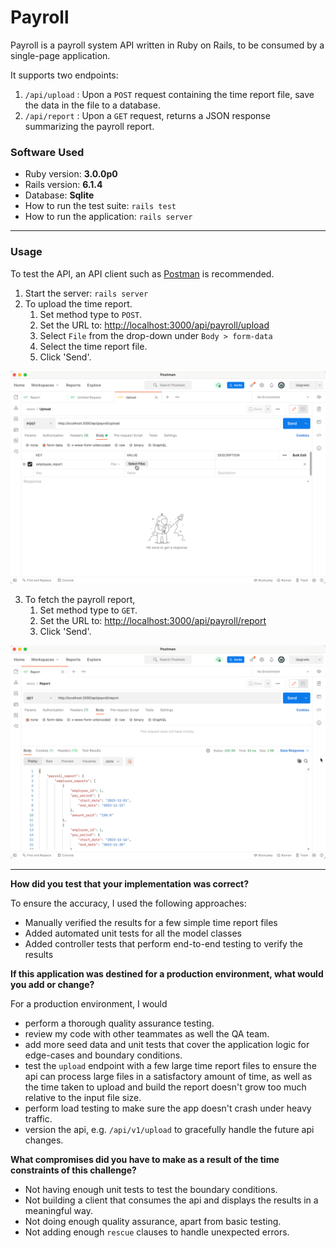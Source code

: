 # Payroll

Payroll is a payroll system API written in Ruby on Rails, to be consumed by a single-page application. 

It supports two endpoints:

1. `/api/upload` : Upon a `POST` request containing the time report file, save the data in the file to a database. 
2. `/api/report` : Upon a `GET` request, returns a JSON response summarizing the payroll report.

### Software Used
* Ruby version: **3.0.0p0**
* Rails version: **6.1.4**
* Database: **Sqlite**
* How to run the test suite: `rails test`
* How to run the application: `rails server`

---
### Usage

To test the API, an API client such as [Postman](https://www.postman.com/downloads/) is recommended.

1. Start the server: `rails server`
2. To upload the time report. 
   1. Set method type to `POST`.
   2. Set the URL to: [http://localhost:3000/api/payroll/upload](http://localhost:3000/api/payroll/upload)
   3. Select `File` from the drop-down under `Body > form-data`
   4. Select the time report file. 
   5. Click 'Send'.
    

![](./public/upload.png)

3. To fetch the payroll report,
   1. Set method type to `GET`.
   2. Set the URL to: [http://localhost:3000/api/payroll/report](http://localhost:3000/api/payroll/report)
   3. Click 'Send'.
      

![](./public/report.png)

---

**How did you test that your implementation was correct?**

To ensure the accuracy, I used the following approaches:
- Manually verified the results for a few simple time report files
- Added automated unit tests for all the model classes
- Added controller tests that perform end-to-end testing to verify the results

**If this application was destined for a production environment, what would you add or change?**

For a production environment, I would
- perform a thorough quality assurance testing.
- review my code with other teammates as well the QA team.
- add more seed data and unit tests that cover the application logic for edge-cases and boundary conditions.
- test the `upload` endpoint with a few large time report files to ensure the api can process large files in a satisfactory amount of time, as well as the time taken to upload and build the report doesn't grow too much relative to the input file size.  
- perform load testing to make sure the app doesn't crash under heavy traffic.
- version the api, e.g. `/api/v1/upload` to gracefully handle the future api changes.

**What compromises did you have to make as a result of the time constraints of this challenge?**

- Not having enough unit tests to test the boundary conditions.
- Not building a client that consumes the api and displays the results in a meaningful way.
- Not doing enough quality assurance, apart from basic testing.
- Not adding enough `rescue` clauses to handle unexpected errors. 

